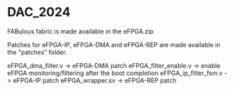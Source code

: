 # DAC_2024
FABulous fabric is made available in the eFPGA.zip

Patches for eFPGA-IP, eFPGA-DMA and eFPGA-REP are made available in the "patches" folder.

eFPGA_dma_filter.v        ->  eFPGA-DMA patch
eFPGA_filter_enable.v     ->  enable eFPGA monitoring/filtering after the boot completion
eFPGA_ip_filter_fsm.v     ->  eFPGA-IP patch
eFPGA_wrapper.sv          ->  eFPGA-REP patch

